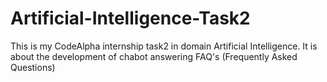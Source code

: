 # Artificial-Intelligence-Task2
This is my CodeAlpha internship task2 in domain Artificial Intelligence. It is about the development of chabot answering FAQ's (Frequently Asked Questions)
